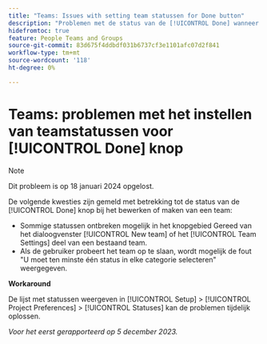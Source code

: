 ```yaml
---
title: "Teams: Issues with setting team statussen for Done button"
description: "Problemen met de status van de [!UICONTROL Done] wanneer u een team bewerkt of maakt. Er is een oplossing beschikbaar."
hidefromtoc: true
feature: People Teams and Groups
source-git-commit: 83d675f4ddbdf031b6737cf3e1101afc07d2f841
workflow-type: tm+mt
source-wordcount: '118'
ht-degree: 0%

---
```



# Teams: problemen met het instellen van teamstatussen voor [!UICONTROL Done] knop

>[!NOTE]
>
>Dit probleem is op 18 januari 2024 opgelost.

De volgende kwesties zijn gemeld met betrekking tot de status van de [!UICONTROL Done] knop bij het bewerken of maken van een team:

* Sommige statussen ontbreken mogelijk in het knopgebied Gereed van het dialoogvenster [!UICONTROL New team] of het [!UICONTROL Team Settings] deel van een bestaand team.
* Als de gebruiker probeert het team op te slaan, wordt mogelijk de fout &quot;U moet ten minste één status in elke categorie selecteren&quot; weergegeven.

**Workaround**

De lijst met statussen weergeven in [!UICONTROL Setup] > [!UICONTROL Project Preferences] > [!UICONTROL Statuses] kan de problemen tijdelijk oplossen.

_Voor het eerst gerapporteerd op 5 december 2023._
